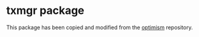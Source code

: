 # txmgr package

This package has been copied and modified from the [optimism](https://github.com/ethereum-optimism/optimism/tree/develop/op-service/txmgr) repository.
